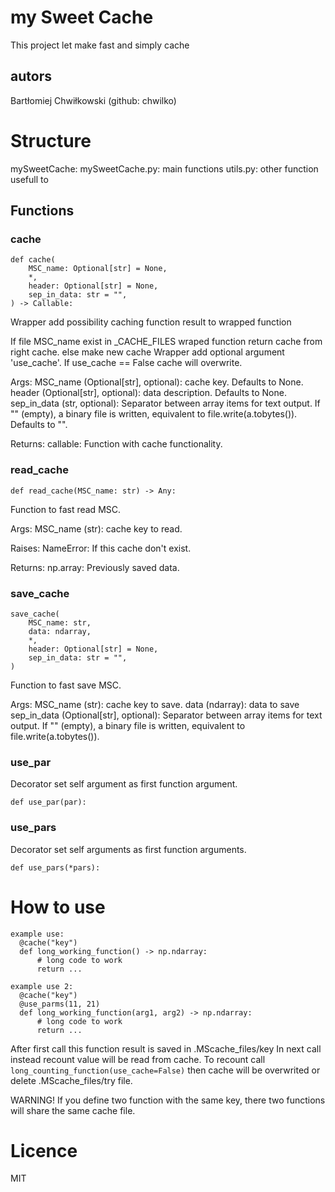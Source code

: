 # my Sweet Cache
This project let make fast and simply cache 

## autors
Bartłomiej Chwiłkowski (github: chwilko)


# Structure
mySweetCache:
    mySweetCache.py:
        main functions
    utils.py:
        other function usefull to 


## Functions 
### cache
```python3
def cache(
    MSC_name: Optional[str] = None,
    *,
    header: Optional[str] = None,
    sep_in_data: str = "",
) -> Callable:
```
Wrapper add possibility caching function result to wrapped function

If file MSC_name exist in _CACHE_FILES
  wraped function return cache from right cache.
else
  make new cache
Wrapper add optional argument 'use_cache'.
If use_cache == False
  cache will overwrite.


Args:
  MSC_name (Optional[str], optional): cache key. Defaults to None.
  header (Optional[str], optional): data description. Defaults to None.
  sep_in_data (str, optional): Separator between array items
      for text output. If "" (empty), a binary file is written,
      equivalent to file.write(a.tobytes()). Defaults to "".

Returns:
    callable: Function with cache functionality.

### read_cache
```python3
def read_cache(MSC_name: str) -> Any:
``` 
Function to fast read MSC.

Args:
    MSC_name (str): cache key to read.

Raises:
    NameError: If this cache don't exist.

Returns:
    np.array: Previously saved data.

### save_cache
```python3
save_cache(
    MSC_name: str,
    data: ndarray,
    *,
    header: Optional[str] = None,
    sep_in_data: str = "",
)
```
Function to fast save MSC.

Args:
    MSC_name (str): cache key to save.
    data (ndarray): data to save
    sep_in_data (Optional[str], optional): Separator between array items
        for text output. If "" (empty), a binary file is written,
        equivalent to file.write(a.tobytes()).

### use_par
Decorator set self argument as first function argument.
```python3
def use_par(par):
```


### use_pars
Decorator set self arguments as first function arguments.
```python3
def use_pars(*pars):
```

# How to use
```python3
example use:
  @cache("key")
  def long_working_function() -> np.ndarray:
      # long code to work
      return ...

example use 2:
  @cache("key")
  @use_parms(11, 21)
  def long_working_function(arg1, arg2) -> np.ndarray:
      # long code to work
      return ...
```

After first call this function result is saved in .MScache_files/key
In next call instead recount value will be read from cache.
To recount call `long_counting_function(use_cache=False)` then cache will be overwrited
or delete .MScache_files/try file.

WARNING!
If you define two function with the same key, there two functions will share the same cache file.



# Licence
MIT

